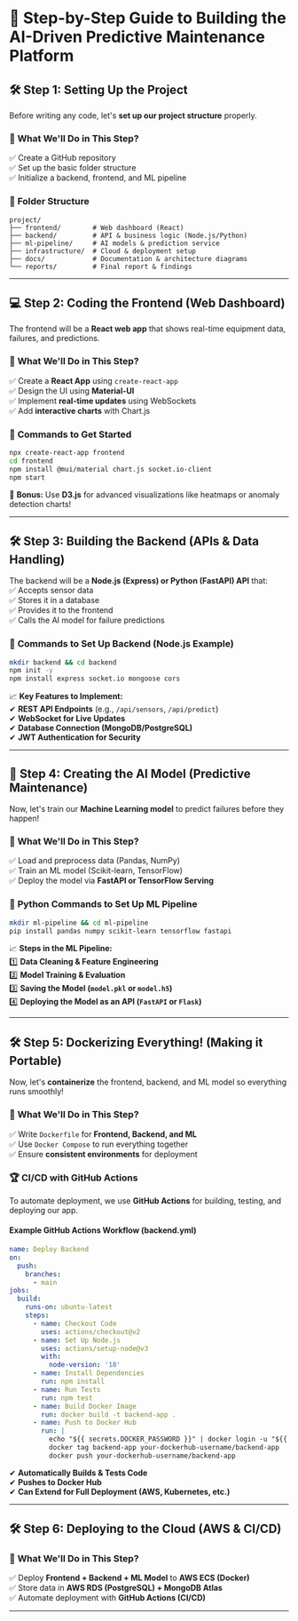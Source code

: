 # 🚀 **Step-by-Step Guide to Building the AI-Driven Predictive Maintenance Platform**  

## 🛠️ **Step 1: Setting Up the Project**  

Before writing any code, let's **set up our project structure** properly.  

### 🎯 **What We'll Do in This Step?**  
✅ Create a GitHub repository  
✅ Set up the basic folder structure  
✅ Initialize a backend, frontend, and ML pipeline  

### 📂 **Folder Structure**  
```
project/
├── frontend/        # Web dashboard (React)
├── backend/         # API & business logic (Node.js/Python)
├── ml-pipeline/     # AI models & prediction service
├── infrastructure/  # Cloud & deployment setup
├── docs/            # Documentation & architecture diagrams
└── reports/         # Final report & findings
```

---

## 💻 **Step 2: Coding the Frontend (Web Dashboard)**  

The frontend will be a **React web app** that shows real-time equipment data, failures, and predictions.  

### 🎯 **What We'll Do in This Step?**  
✅ Create a **React App** using `create-react-app`  
✅ Design the UI using **Material-UI**  
✅ Implement **real-time updates** using WebSockets  
✅ Add **interactive charts** with Chart.js  

### 🚀 **Commands to Get Started**  
```sh
npx create-react-app frontend
cd frontend
npm install @mui/material chart.js socket.io-client
npm start
```

🔹 **Bonus:** Use **D3.js** for advanced visualizations like heatmaps or anomaly detection charts!  

---

## 🛠️ **Step 3: Building the Backend (APIs & Data Handling)**  

The backend will be a **Node.js (Express) or Python (FastAPI) API** that:  
✅ Accepts sensor data  
✅ Stores it in a database  
✅ Provides it to the frontend  
✅ Calls the AI model for failure predictions  

### 🚀 **Commands to Set Up Backend (Node.js Example)**  
```sh
mkdir backend && cd backend
npm init -y
npm install express socket.io mongoose cors
```

📈 **Key Features to Implement:**  
✔ **REST API Endpoints** (e.g., `/api/sensors`, `/api/predict`)  
✔ **WebSocket for Live Updates**  
✔ **Database Connection (MongoDB/PostgreSQL)**  
✔ **JWT Authentication for Security**  

---

## 🤖 **Step 4: Creating the AI Model (Predictive Maintenance)**  

Now, let's train our **Machine Learning model** to predict failures before they happen!  

### 🎯 **What We'll Do in This Step?**  
✅ Load and preprocess data (Pandas, NumPy)  
✅ Train an ML model (Scikit-learn, TensorFlow)  
✅ Deploy the model via **FastAPI or TensorFlow Serving**  

### 🚀 **Python Commands to Set Up ML Pipeline**  
```sh
mkdir ml-pipeline && cd ml-pipeline
pip install pandas numpy scikit-learn tensorflow fastapi
```

📈 **Steps in the ML Pipeline:**  
1️⃣ **Data Cleaning & Feature Engineering**  
2️⃣ **Model Training & Evaluation**  
3️⃣ **Saving the Model (`model.pkl` or `model.h5`)**  
4️⃣ **Deploying the Model as an API (`FastAPI` or `Flask`)**  

---

## 🛠️ **Step 5: Dockerizing Everything! (Making it Portable)**  

Now, let's **containerize** the frontend, backend, and ML model so everything runs smoothly!  

### 🎯 **What We'll Do in This Step?**  
✅ Write `Dockerfile` for **Frontend, Backend, and ML**  
✅ Use `Docker Compose` to run everything together  
✅ Ensure **consistent environments** for deployment  

### 🏆 **CI/CD with GitHub Actions**

To automate deployment, we use **GitHub Actions** for building, testing, and deploying our app.

#### **Example GitHub Actions Workflow (backend.yml)**
```yaml
name: Deploy Backend
on:
  push:
    branches:
      - main
jobs:
  build:
    runs-on: ubuntu-latest
    steps:
      - name: Checkout Code
        uses: actions/checkout@v2
      - name: Set Up Node.js
        uses: actions/setup-node@v3
        with:
          node-version: '18'
      - name: Install Dependencies
        run: npm install
      - name: Run Tests
        run: npm test
      - name: Build Docker Image
        run: docker build -t backend-app .
      - name: Push to Docker Hub
        run: |
          echo "${{ secrets.DOCKER_PASSWORD }}" | docker login -u "${{ secrets.DOCKER_USERNAME }}" --password-stdin
          docker tag backend-app your-dockerhub-username/backend-app
          docker push your-dockerhub-username/backend-app
```

✔ **Automatically Builds & Tests Code**  
✔ **Pushes to Docker Hub**  
✔ **Can Extend for Full Deployment (AWS, Kubernetes, etc.)**  

---

## 🛠️ **Step 6: Deploying to the Cloud (AWS & CI/CD)**  

### 🎯 **What We'll Do in This Step?**  
✅ Deploy **Frontend + Backend + ML Model** to **AWS ECS (Docker)**  
✅ Store data in **AWS RDS (PostgreSQL) + MongoDB Atlas**  
✅ Automate deployment with **GitHub Actions (CI/CD)**  


---


